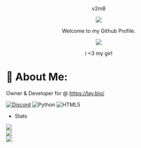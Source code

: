 <p align="center">
 v2m8
<p align="center">
<img src="https://media.discordapp.net/attachments/813341662545313832/813343404507267092/pokemon_pixel.gif">
<p align="center">
    Welcome to my Github Profile.
<p align="center">  
 <img src="https://komarev.com/ghpvc/?username=v2m8&color=151515">
    <p align="center">
     i <3 my girl
</p>
<p align="center">

# 💫 About Me:
Owner & Developer for @ https://lay.bio/
 
 [![Discord](https://img.shields.io/badge/Discord-%237289DA.svg?logo=discord&logoColor=white)](https://discord.gg/tied) 
![Python](https://img.shields.io/badge/python-3670A0?style=flat&logo=python&logoColor=ffdd54) ![HTML5](https://img.shields.io/badge/html5-%23E34F26.svg?style=flat&logo=html5&logoColor=white)
- Stats
 
![](https://github-readme-stats.vercel.app/api?username=v2m8&theme=dark&hide_border=false&include_all_commits=true&count_private=false)<br/>
![](https://github-readme-streak-stats.herokuapp.com/?user=v2m8&theme=dark&hide_border=false)<br/>
![](https://github-readme-stats.vercel.app/api/top-langs/?username=v2m8&theme=dark&hide_border=false&include_all_commits=true&count_private=false&layout=compact)

<!--
**v2m8/v2m8** is a ✨ _special_ ✨ repository because its `README.md` (this file) appears on your GitHub profile.

Here are some ideas to get you started:

- 🔭 I’m currently working on ...
- 🌱 I’m currently learning ...
- 👯 I’m looking to collaborate on ...
- 🤔 I’m looking for help with ...
- 💬 Ask me about ...
- 📫 How to reach me: ...
- 😄 Pronouns: ...
- ⚡ Fun fact: ...
-->
